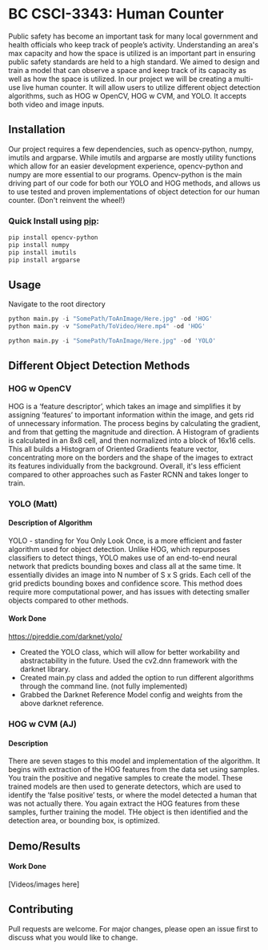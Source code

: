 # BC CSCI-3343: Human Counter

Public safety has become an important task for many local government and health officials who keep track of people’s activity. Understanding an area's max capacity and how the space is utilized is an important part in ensuring public safety standards are held to a high standard. We aimed to design and train a model that can observe a space and keep track of its capacity as well as how the space is utilized. In our project we will be creating a multi-use live human counter.  It will allow users to utilize different object detection algorithms, such as HOG w OpenCV, HOG w CVM, and YOLO. It accepts both video and image inputs. 

  


## Installation
Our project requires a few dependencies, such as opencv-python, numpy, imutils and argparse.  While imutils and argparse are mostly utility
functions which allow for an easier development experience, opencv-python and numpy are more essential to our programs.  Opencv-python is the 
main driving part of our code for both our YOLO and HOG methods, and allows us to use tested and proven implementations
of object detection for our human counter.  (Don't reinvent the wheel!)

### Quick Install using [pip](https://pip.pypa.io/en/stable/):
```bash
pip install opencv-python
pip install numpy
pip install imutils
pip install argparse
```



## Usage
Navigate to the root directory

```python
python main.py -i "SomePath/ToAnImage/Here.jpg" -od 'HOG'
python main.py -v "SomePath/ToVideo/Here.mp4" -od 'HOG'

python main.py -i "SomePath/ToAnImage/Here.jpg" -od 'YOLO'
```




## Different Object Detection Methods

### HOG w OpenCV
HOG is a ‘feature descriptor’, which takes an image and simplifies it by assigning ‘features’ to important information within the image, and gets rid of unnecessary information. The process begins by calculating the gradient, and from that getting the magnitude and direction. A Histogram of gradients is calculated in an 8x8 cell, and then normalized into a block of 16x16 cells. This all builds a Histogram of Oriented Gradients feature vector, concentrating more on the borders and the shape of the images to extract its features individually from the background. Overall, it's less efficient compared to other approaches such as Faster RCNN and takes longer to train.



### YOLO (Matt)
#### Description of Algorithm
YOLO - standing for You Only Look Once, is a more efficient and faster algorithm used for object detection. Unlike HOG, which repurposes classifiers to detect things, YOLO makes use of an end-to-end neural network that predicts bounding boxes and class all at the same time. It essentially divides an image into N number of S x S grids. Each cell of the grid predicts bounding boxes and confidence score. This method does require more computational power, and has issues with detecting smaller objects compared to other methods.

#### Work Done
https://pjreddie.com/darknet/yolo/

- Created the YOLO class, which will allow for better workability and abstractability in the future.  Used the cv2.dnn framework with the darknet
library.  
- Created main.py class and added the option to run different algorithms through the command line. (not fully implemented)
- Grabbed the Darknet Reference Model config and weights from the above darknet reference.




### HOG w CVM (AJ)
#### Description
There are seven stages to this model and implementation of the algorithm. It begins with extraction of the HOG features from the data set using samples. You train the positive and negative samples to create the model. These trained models are then used to generate detectors, which are used to identify the ‘false positive’ tests, or where the model detected a human that was not actually there. You again extract the HOG features from these samples, further training the model. THe object is then identified and the detection area, or bounding box, is optimized.

## Demo/Results
#### Work Done

[Videos/images here]





## Contributing
Pull requests are welcome. For major changes, please open an issue first to discuss what you would like to change.

